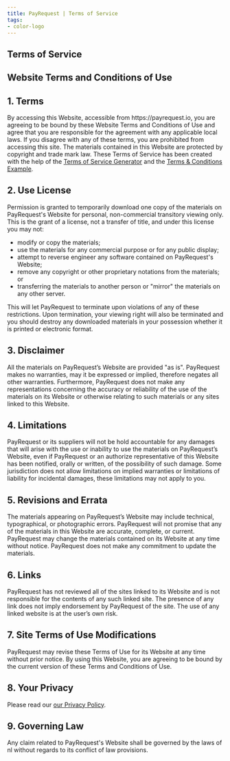 ```yaml
---
title: PayRequest | Terms of Service
tags:
- color-logo
---
```


<!-- Done for the new website! -->

<!-- Breadcrumb Start -->
<section class="breadcrumb-area">
         <div class="breadcrumb-shape"></div>
         <div class="container">
            <div class="row">
               <div class="col-lg-12">
                  <div class="breadcrumb-inn">
                     <div class="section-title wow fadeInUp" data-wow-duration="1s" data-wow-delay="0.3s">
                       <h2>Terms of <span>Service</span></h2>
                     </div>
                  </div>
               </div>
            </div>
         </div>
</section>
 <!-- Breadcrumb End -->

<section class="about-page-section section_100">
         <div class="container">
            <div class="row">
               <div class="col-md-12 mx-auto text-center">

<h1>Website Terms and Conditions of Use</h1>
<h2>1. Terms</h2>
<p>By accessing this Website, accessible from https://payrequest.io, you are agreeing to be bound by these Website Terms and Conditions of Use and agree that you are responsible for the agreement with any applicable local laws. If you disagree with any of these terms, you are prohibited from accessing this site. The materials contained in this Website are protected by copyright and trade mark law. These Terms of Service has been created with the help of the <a href="https://www.termsofservicegenerator.net">Terms of Service Generator</a> and the <a href="https://www.termsconditionsexample.com">Terms &amp; Conditions Example</a>.</p>

<h2>2. Use License</h2>
<p>Permission is granted to temporarily download one copy of the materials on PayRequest's Website for personal, non-commercial transitory viewing only. This is the grant of a license, not a transfer of title, and under this license you may not:</p>

<ul>
    <li>modify or copy the materials;</li>
    <li>use the materials for any commercial purpose or for any public display;</li>
    <li>attempt to reverse engineer any software contained on PayRequest's Website;</li>
    <li>remove any copyright or other proprietary notations from the materials; or</li>
    <li>transferring the materials to another person or "mirror" the materials on any other server.</li>
</ul>

<p>This will let PayRequest to terminate upon violations of any of these restrictions. Upon termination, your viewing right will also be terminated and you should destroy any downloaded materials in your possession whether it is printed or electronic format.</p>

<h2>3. Disclaimer</h2>
<p>All the materials on PayRequest’s Website are provided "as is". PayRequest makes no warranties, may it be expressed or implied, therefore negates all other warranties. Furthermore, PayRequest does not make any representations concerning the accuracy or reliability of the use of the materials on its Website or otherwise relating to such materials or any sites linked to this Website.</p>

<h2>4. Limitations</h2>
<p>PayRequest or its suppliers will not be hold accountable for any damages that will arise with the use or inability to use the materials on PayRequest’s Website, even if PayRequest or an authorize representative of this Website has been notified, orally or written, of the possibility of such damage. Some jurisdiction does not allow limitations on implied warranties or limitations of liability for incidental damages, these limitations may not apply to you.</p>

<h2>5. Revisions and Errata</h2>
<p>The materials appearing on PayRequest’s Website may include technical, typographical, or photographic errors. PayRequest will not promise that any of the materials in this Website are accurate, complete, or current. PayRequest may change the materials contained on its Website at any time without notice. PayRequest does not make any commitment to update the materials.</p>

<h2>6. Links</h2>
<p>PayRequest has not reviewed all of the sites linked to its Website and is not responsible for the contents of any such linked site. The presence of any link does not imply endorsement by PayRequest of the site. The use of any linked website is at the user’s own risk.</p>

<h2>7. Site Terms of Use Modifications</h2>
<p>PayRequest may revise these Terms of Use for its Website at any time without prior notice. By using this Website, you are agreeing to be bound by the current version of these Terms and Conditions of Use.</p>

<h2>8. Your Privacy</h2>
<p>Please read our <a href="https://payrequest.io/privacy">our Privacy Policy</a>.</p>

<h2>9. Governing Law</h2>
<p>Any claim related to PayRequest's Website shall be governed by the laws of nl without regards to its conflict of law provisions.</p>

</div>
</div>    
</div>
</section>


